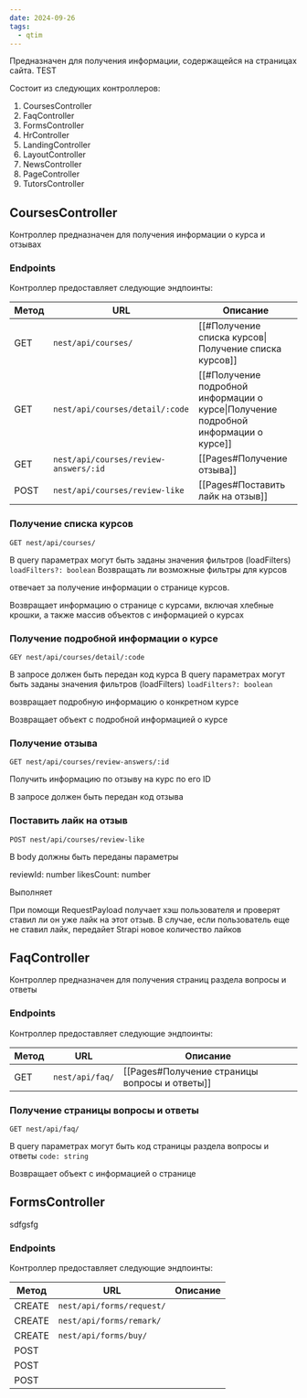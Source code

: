 ```yaml
---
date: 2024-09-26
tags:
  - qtim
---
```

Предназначен для получения информации, содержащейся на страницах сайта. TEST

Состоит из следующих контроллеров:

1. CoursesController
2. FaqController
3. FormsController
4. HrController
5. LandingController
6. LayoutController
7. NewsController
8. PageController
9. TutorsController

## CoursesController

Контроллер предназначен для получения информации о курса и отзывах

### Endpoints

Контроллер предоставляет следующие эндпоинты:

| Метод | URL                                   | Описание                                                                            |
| ----- | ------------------------------------- | ----------------------------------------------------------------------------------- |
| GET   | `nest/api/courses/`                   | [[#Получение списка курсов\|Получение списка курсов]]                               |
| GET   | `nest/api/courses/detail/:code`       | [[#Получение подробной информации о курсе\|Получение подробной информации о курсе]] |
| GET   | `nest/api/courses/review-answers/:id` | [[Pages#Получение отзыва]]                                                          |
| POST  | `nest/api/courses/review-like`        | [[Pages#Поставить лайк на отзыв]]                                                   |


### Получение списка курсов

`GET nest/api/courses/`

В query параметрах могут быть заданы значения фильтров (loadFilters) `loadFilters?: boolean` Возвращать ли возможные фильтры для курсов

отвечает за получение информации о странице курсов.

Возвращает информацию о странице с курсами, включая хлебные крошки, а также массив объектов с информацией о курсах

### Получение подробной информации о курсе

`GEY nest/api/courses/detail/:code`

В запросе должен быть передан код курса
В query параметрах могут быть заданы значения фильтров (loadFilters) `loadFilters?: boolean`

возвращает подробную информацию о конкретном курсе

Возвращает объект с подробной информацией о курсе

### Получение отзыва

`GET nest/api/courses/review-answers/:id`

Получить информацию по отзыву на курс по его ID

В запросе должен быть передан код отзыва

### Поставить лайк на отзыв

`POST nest/api/courses/review-like`

В body должны быть переданы параметры

reviewId: number
likesCount: number

Выполняет 

При помощи RequestPayload получает хэш пользователя и проверят ставил ли он уже лайк на этот отзыв. В случае, если пользователь еще не ставил лайк, передайет Strapi новое количество лайков

## FaqController

Контроллер предназначен для получения страниц раздела вопросы и ответы

### Endpoints

Контроллер предоставляет следующие эндпоинты:

| Метод | URL             | Описание                                      |
| ----- | --------------- | --------------------------------------------- |
| GET   | `nest/api/faq/` | [[Pages#Получение страницы вопросы и ответы]] |

### Получение страницы вопросы и ответы

`GET nest/api/faq/`

В query параметрах могут быть код страницы раздела вопросы и ответы `code: string`

Возвращает объект с информацией о странице

## FormsController

sdfgsfg

### Endpoints

Контроллер предоставляет следующие эндпоинты:

| Метод  | URL                       | Описание |
| ------ | ------------------------- | -------- |
| CREATE | `nest/api/forms/request/` |          |
| CREATE | `nest/api/forms/remark/`  |          |
| CREATE | `nest/api/forms/buy/`     |          |
| POST   |                           |          |
| POST   |                           |          |
| POST   |                           |          |
